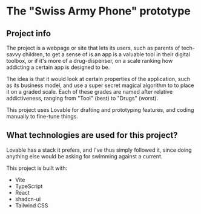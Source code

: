 # The "Swiss Army Phone" prototype

## Project info
The project is a webpage or site that lets its users, such as parents of tech-savvy children, to get a sense of is an app is a valuable tool in their digital toolbox, or if it's more of a drug-dispenser, on a scale ranking how addicting a certain app is designed to be.

The idea is that it would look at certain properties of the application, such as its business model, and use a super secret magical algorithm to to place it on a graded scale. Each of these grades are named after relative addictiveness, ranging from "Tool" (best) to "Drugs" (worst).

This project uses Lovable for drafting and prototyping features, and coding manually to fine-tune things.

## What technologies are used for this project?
Lovable has a stack it prefers, and I've thus simply followed it, since doing anything else would be asking for swimming against a current.

This project is built with:

- Vite
- TypeScript
- React
- shadcn-ui
- Tailwind CSS